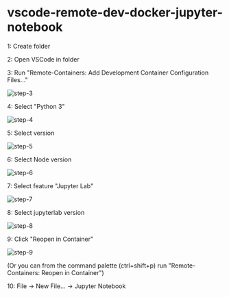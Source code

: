# vscode-remote-dev-docker-jupyter-notebook

1: Create folder

2: Open VSCode in folder

3: Run "Remote-Containers: Add Development Container Configuration Files..."

![step-3](https://user-images.githubusercontent.com/1320753/170854024-64b1cbc7-ba95-4833-b2bf-ae13d79922b8.png)

4: Select "Python 3"

![step-4](https://user-images.githubusercontent.com/1320753/170853951-6437e225-6f8f-420b-93ea-d0accd269d08.png)

5: Select version

![step-5](https://user-images.githubusercontent.com/1320753/170853954-71fb54b1-f901-4ac1-ab48-f628878a9e00.png)


6: Select Node version

![step-6](https://user-images.githubusercontent.com/1320753/170853956-eea06009-170b-4566-bf90-59014be8b642.png)


7: Select feature "Jupyter Lab"

![step-7](https://user-images.githubusercontent.com/1320753/170853962-77e712a7-47f3-44e1-9c75-64afc1757370.png)


8: Select jupyterlab version

![step-8](https://user-images.githubusercontent.com/1320753/170853964-99f10312-55dc-4102-857c-33cd1c6ee2d8.png)


9: Click "Reopen in Container" 

![step-9](https://user-images.githubusercontent.com/1320753/170853966-c104cdae-c820-43a4-8531-64eee4a9e7fb.png)

(Or you can from the command palette (ctrl+shift+p) run "Remote-Containers: Reopen in Container")

10: File -> New File... -> Jupyter Notebook
